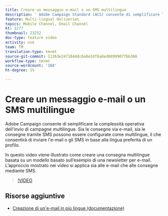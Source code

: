 ```yaml
---
title: Creare un messaggio e-mail o un SMS multilingue
description: ' Adobe Campaign Standard (ACS) consente di semplificare la complessità operativa dell''invio di campagne multilingue. Sia le consegne via e-mail che le consegne tramite SMS possono essere configurate in più lingue, consentendo di inviare l''e-mail o gli SMS in base alla lingua preferita di un profilo. L’approccio mostrato nei video si applica sia alle e-mail che alle consegne tramite SMS.'
feature: Multi-lingual Deliveries
topics: Mobile Channel, Email Channel
kt: 1277
thumbnail: 23252
doc-type: feature video
activity: use
team: TM
translation-type: tm+mt
source-git-commit: 11263e247184ddc6a8e3df6a8ed0899907fbb366
workflow-type: tm+mt
source-wordcount: '168'
ht-degree: 1%

---
```



# Creare un messaggio e-mail o un SMS multilingue

 Adobe Campaign consente di semplificare la complessità operativa dell&#39;invio di campagne multilingue. Sia le consegne via e-mail, sia le consegne tramite SMS possono essere configurate come multilingue, il che consentirà di inviare l&#39;e-mail o gli SMS in base alla lingua preferita di un profilo.

In questo video viene illustrato come creare una consegna multilingue basata su un modello basato sull’esempio di una newsletter per e-mail. L’approccio mostrato nei video si applica sia alle e-mail che alle consegne mediante SMS.

>[!VIDEO](https://video.tv.adobe.com/v/23252?quality=12)

## Risorse aggiuntive

* [Creazione di un&#39;e-mail in più lingue (documentazione)](https://docs.adobe.com/content/help/en/campaign-standard/using/communication-channels/email-messages/creating-a-multilingual-email.html)
